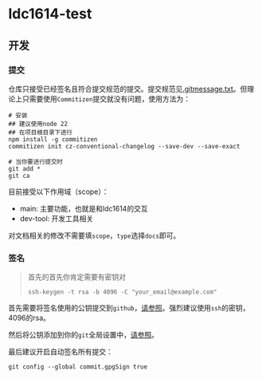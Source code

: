 # ldc1614-test

## 开发

### 提交

仓库只接受已经签名且符合提交规范的提交。提交规范见[.gitmessage.txt](./.gitmessage.txt)。但理论上只需要使用`Commitizen`提交就没有问题，使用方法为：

```shell
# 安装
## 建议使用node 22
## 在项目根目录下进行
npm install -g commitizen
commitizen init cz-conventional-changelog --save-dev --save-exact

# 当你要进行提交时
git add *
git ca
```

目前接受以下作用域（scope）：

* main: 主要功能，也就是和ldc1614的交互
* dev-tool: 开发工具相关

对文档相关的修改不需要填`scope`，`type`选择`docs`即可。

### 签名

> 首先的首先你肯定需要有密钥对
> 
> ```shell
> ssh-keygen -t rsa -b 4096 -C "your_email@example.com"
> ```

首先需要将签名使用的公钥提交到`github`，[请参照](https://docs.github.com/zh/authentication/managing-commit-signature-verification/about-commit-signature-verification#ssh-commit-signature-verification)。强烈建议使用`ssh`的密钥，4096的rsa。

然后将公钥添加到你的`git`全局设置中，[请参照](https://docs.github.com/zh/authentication/managing-commit-signature-verification/telling-git-about-your-signing-key#telling-git-about-your-ssh-key)。

最后建议开启自动签名所有提交：

```shell
git config --global commit.gpgSign true
```
